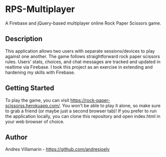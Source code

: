 # RPS-Multiplayer
A Firebase and jQuery-based multiplayer online Rock Paper Scissors game.

## Description
This application allows two users with separate sessions/devices to play against one another. The game follows straightforward rock paper scissors rules. Users' stats, choices, and chat messages are tracked and updated in realtime via Firebase. I took this project as an exercise in extending and hardening my skills with Firebase.

## Getting Started
To play the game, you can visit https://rock-paper-scissorss.herokuapp.com/. You won't be able to play it alone, so make sure to grab a friend (or maybe just a second browser tab)! If you prefer to run the application locally, you can clone this repository and open index.html in your web browser of choice.

## Author
Andres Villamarin - https://github.com/andresjoelv
